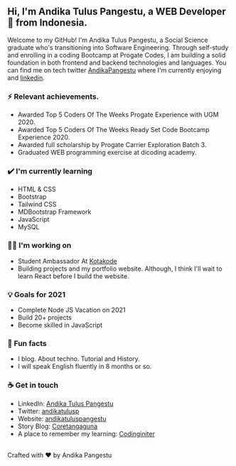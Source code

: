 <!-- Your title -->
## Hi, I'm Andika Tulus Pangestu, a WEB Developer 🚀 from Indonesia.

Welcome to my GitHub! I'm Andika Tulus Pangestu, a Social Science graduate who's transitioning into Software Engineering. Through self-study and enrolling in a coding Bootcamp at Progate Codes, I am building a solid foundation in both frontend and backend technologies and languages. You can find me on tech twitter <a href = "https://twitter.com/andikatulusp">AndikaPangestu</a> where I'm currently enjoying and <a href="https://www.linkedin.com/in/andika-tulus-pangestu-343884175/">linkedin</a>.

### ⚡ Relevant achievements.
- Awarded Top 5 Coders Of The Weeks Progate Experience with UGM 2020.
- Awarded Top 5 Coders Of The Weeks Ready Set Code Bootcamp Experience 2020.
- Awarded full scholarship by Progate Carrier Exploration Batch 3.
- Graduated WEB programming exercise at dicoding academy.

### ✔️ I'm currently learning
- HTML &amp; CSS
- Bootstrap
- Tailwind CSS
- MDBootstrap Framework
- JavaScript
- MySQL

### 👩‍💻 I'm working on
- Student Ambassador At <a href = "https://kotakode.com">Kotakode</a>
- Building projects and my portfolio website. 
Although, I think I'll wait to learn React before I build the website.

### 💡 Goals for 2021
- Complete Node JS Vacation on 2021
- Build 20+ projects 
- Become skilled in JavaScript

### 🌴 Fun facts
- I blog. About techno. Tutorial and History. 
- I will speak English fluently in 8 months or so.

### ☕ Get in touch
- LinkedIn: <a href = "https://www.linkedin.com/in/andika-tulus-pangestu/">Andika Tulus Pangestu</a>
- Twitter: <a href = "https://twitter.com/andikatulusp">andikatulusp</a>
- Website: <a href = "https://profil-andikatulus.web.app">andikatuluspangestu</a>
- Story Blog: <a href = "https://coretangaguna.eu.org">Coretangaguna</a>
- A place to remember my learning: <a href = "https://codinginiter.blogspot.com">Codinginiter</a>
<br>
Crafted with &hearts; by Andika Pangestu
<br>
